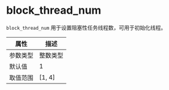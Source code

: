 # block_thread_num

`block_thread_num` 用于设置阻塞性任务线程数，可用于初始化线程。

|  属性    | 描述     |
|----------|---------|
| 参数类型 |   整数类型      |
| 默认值   | 1     |
| 取值范围 | [1, 4]  |
